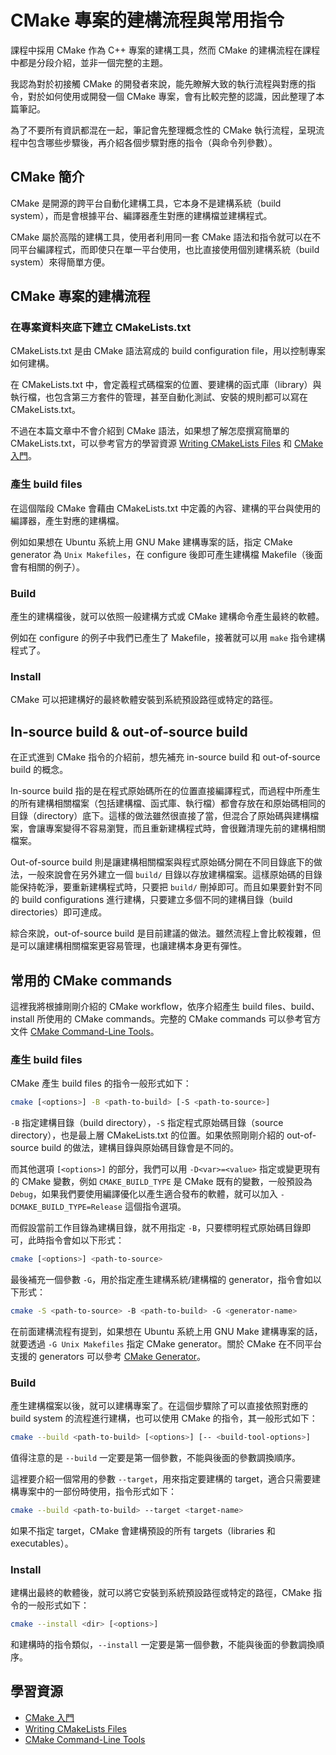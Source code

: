 # CMake 專案的建構流程與常用指令

課程中採用 CMake 作為 C++ 專案的建構工具，然而 CMake 的建構流程在課程中都是分段介紹，並非一個完整的主題。

我認為對於初接觸 CMake 的開發者來說，能先瞭解大致的執行流程與對應的指令，對於如何使用或開發一個 CMake 專案，會有比較完整的認識，因此整理了本篇筆記。

為了不要所有資訊都混在一起，筆記會先整理概念性的 CMake 執行流程，呈現流程中包含哪些步驟後，再介紹各個步驟對應的指令（與命令列參數）。

## CMake 簡介

CMake 是開源的跨平台自動化建構工具，它本身不是建構系統（build system），而是會根據平台、編譯器產生對應的建構檔並建構程式。

CMake 屬於高階的建構工具，使用者利用同一套 CMake 語法和指令就可以在不同平台編譯程式，而即使只在單一平台使用，也比直接使用個別建構系統（build system）來得簡單方便。

## CMake 專案的建構流程

### 在專案資料夾底下建立 CMakeLists.txt

CMakeLists.txt 是由 CMake 語法寫成的 build configuration file，用以控制專案如何建構。

在 CMakeLists.txt 中，會定義程式碼檔案的位置、要建構的函式庫（library）與執行檔，也包含第三方套件的管理，甚至自動化測試、安裝的規則都可以寫在 CMakeLists.txt。

不過在本篇文章中不會介紹到 CMake 語法，如果想了解怎麼撰寫簡單的 CMakeLists.txt，可以參考官方的學習資源 [Writing CMakeLists Files](https://cmake.org/cmake/help/book/mastering-cmake/chapter/Writing%20CMakeLists%20Files.html) 和 [CMake 入門](https://zh.wikibooks.org/wiki/CMake_%E5%85%A5%E9%96%80)。

### 產生 build files

在這個階段 CMake 會藉由 CMakeLists.txt 中定義的內容、建構的平台與使用的編譯器，產生對應的建構檔。

例如如果想在 Ubuntu 系統上用 GNU Make 建構專案的話，指定 CMake generator 為 `Unix Makefiles`，在 configure 後即可產生建構檔 Makefile（後面會有相關的例子）。

### Build

產生的建構檔後，就可以依照一般建構方式或 CMake 建構命令產生最終的軟體。

例如在 configure 的例子中我們已產生了 Makefile，接著就可以用 `make` 指令建構程式了。

### Install

CMake 可以把建構好的最終軟體安裝到系統預設路徑或特定的路徑。

## In-source build & out-of-source build

在正式進到 CMake 指令的介紹前，想先補充 in-source build 和 out-of-source build 的概念。

In-source build 指的是在程式原始碼所在的位置直接編譯程式，而過程中所產生的所有建構相關檔案（包括建構檔、函式庫、執行檔）都會存放在和原始碼相同的目錄（directory）底下。這樣的做法雖然很直接了當，但混合了原始碼與建構檔案，會讓專案變得不容易瀏覽，而且重新建構程式時，會很難清理先前的建構相關檔案。

Out-of-source build 則是讓建構相關檔案與程式原始碼分開在不同目錄底下的做法，一般來說會在另外建立一個 `build/` 目錄以存放建構檔案。這樣原始碼的目錄能保持乾淨，要重新建構程式時，只要把 `build/` 刪掉即可。而且如果要針對不同的 build configurations 進行建構，只要建立多個不同的建構目錄（build directories）即可達成。

綜合來說，out-of-source build 是目前建議的做法。雖然流程上會比較複雜，但是可以讓建構相關檔案更容易管理，也讓建構本身更有彈性。

## 常用的 CMake commands

這裡我將根據剛剛介紹的 CMake workflow，依序介紹產生 build files、build、install 所使用的 CMake commands。完整的 CMake commands 可以參考官方文件 [CMake Command-Line Tools](https://cmake.org/cmake/help/latest/manual/cmake.1.html)。

### 產生 build files

CMake 產生 build files 的指令一般形式如下：
```bash  
cmake [<options>] -B <path-to-build> [-S <path-to-source>]
```

`-B` 指定建構目錄（build directory），`-S` 指定程式原始碼目錄（source directory），也是最上層 CMakeLists.txt 的位置。如果依照剛剛介紹的 out-of-source build 的做法，建構目錄與原始碼目錄會是不同的。

而其他選項 `[<options>]` 的部分，我們可以用 `-D<var>=<value>` 指定或變更現有的 CMake 變數，例如 `CMAKE_BUILD_TYPE` 是 CMake 既有的變數，一般預設為 `Debug`，如果我們要使用編譯優化以產生適合發布的軟體，就可以加入 `-DCMAKE_BUILD_TYPE=Release` 這個指令選項。

而假設當前工作目錄為建構目錄，就不用指定 `-B`，只要標明程式原始碼目錄即可，此時指令會如以下形式：
```bash 
cmake [<options>] <path-to-source>
```

最後補充一個參數 `-G`，用於指定產生建構系統/建構檔的 generator，指令會如以下形式：
```bash  
cmake -S <path-to-source> -B <path-to-build> -G <generator-name>
```
在前面建構流程有提到，如果想在 Ubuntu 系統上用 GNU Make 建構專案的話，就要透過 `-G Unix Makefiles` 指定 CMake generator。關於 CMake 在不同平台支援的 generators 可以參考 [CMake Generator](https://cmake.org/cmake/help/latest/manual/cmake-generators.7.html#manual:cmake-generators(7))。

### Build

產生建構檔案以後，就可以建構專案了。在這個步驟除了可以直接依照對應的 build system 的流程進行建構，也可以使用 CMake 的指令，其一般形式如下：
```bash
cmake --build <path-to-build> [<options>] [-- <build-tool-options>]
```
值得注意的是 `--build` 一定要是第一個參數，不能與後面的參數調換順序。

這裡要介紹一個常用的參數 `--target`，用來指定要建構的 target，適合只需要建構專案中的一部份時使用，指令形式如下：
```bash    
cmake --build <path-to-build> --target <target-name>
```
如果不指定 target，CMake 會建構預設的所有 targets（libraries 和 executables）。

### Install

建構出最終的軟體後，就可以將它安裝到系統預設路徑或特定的路徑，CMake 指令的一般形式如下：
```bash
cmake --install <dir> [<options>]
```
和建構時的指令類似，`--install` 一定要是第一個參數，不能與後面的參數調換順序。

## 學習資源

* [CMake 入門](https://zh.wikibooks.org/wiki/CMake_%E5%85%A5%E9%96%80)
* [Writing CMakeLists Files](https://cmake.org/cmake/help/book/mastering-cmake/chapter/Writing%20CMakeLists%20Files.html)
* [CMake Command-Line Tools](https://cmake.org/cmake/help/latest/manual/cmake.1.html)
